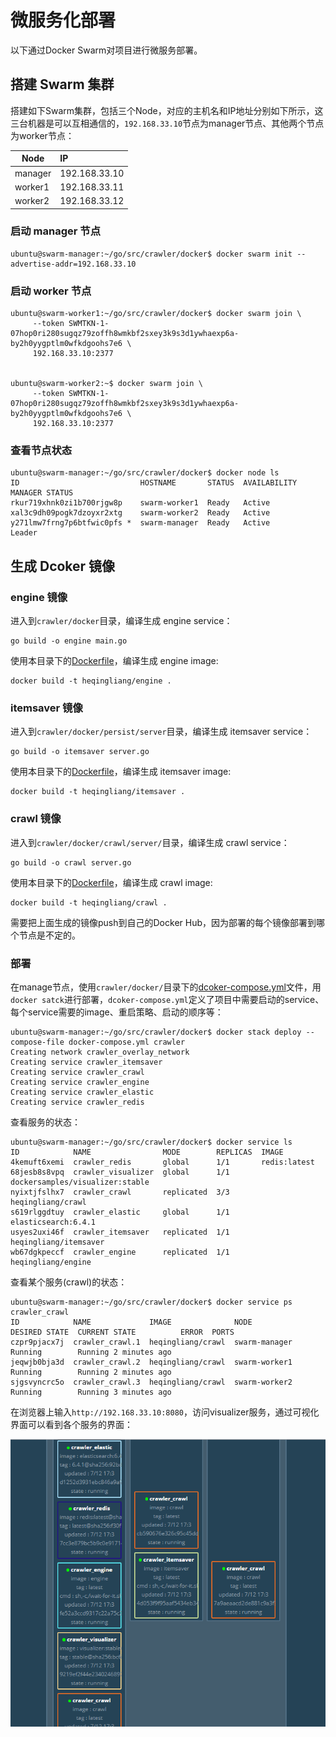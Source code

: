 # 微服务化部署

以下通过Docker Swarm对项目进行微服务部署。

## 搭建 Swarm 集群

搭建如下Swarm集群，包括三个Node，对应的主机名和IP地址分别如下所示，这三台机器是可以互相通信的，`192.168.33.10`节点为manager节点、其他两个节点为worker节点：

| Node | IP |
|-|:-|
| manager | 192.168.33.10 |
| worker1 | 192.168.33.11 |
| worker2 | 192.168.33.12 |

### 启动 manager 节点

    ubuntu@swarm-manager:~/go/src/crawler/docker$ docker swarm init --advertise-addr=192.168.33.10

### 启动 worker 节点

    ubuntu@swarm-worker1:~/go/src/crawler/docker$ docker swarm join \
         --token SWMTKN-1-07hop0ri280sugqz79zoffh8wmkbf2sxey3k9s3d1ywhaexp6a-by2h0yygptlm0wfkdgoohs7e6 \
         192.168.33.10:2377


    ubuntu@swarm-worker2:~$ docker swarm join \
         --token SWMTKN-1-07hop0ri280sugqz79zoffh8wmkbf2sxey3k9s3d1ywhaexp6a-by2h0yygptlm0wfkdgoohs7e6 \
         192.168.33.10:2377

### 查看节点状态

    ubuntu@swarm-manager:~/go/src/crawler/docker$ docker node ls
    ID                           HOSTNAME       STATUS  AVAILABILITY  MANAGER STATUS
    rkur719xhnk0zi1b700rjgw8p    swarm-worker1  Ready   Active
    xal3c9dh09pogk7dzoyxr2xtg    swarm-worker2  Ready   Active
    y271lmw7frng7p6btfwic0pfs *  swarm-manager  Ready   Active        Leader

## 生成 Dcoker 镜像

### engine 镜像

进入到`crawler/docker`目录，编译生成 engine service：

    go build -o engine main.go

使用本目录下的[Dockerfile](https://github.com/qinglianghe/crawler/blob/master/docker/Dockerfile)，编译生成 engine image:

    docker build -t heqingliang/engine .

### itemsaver 镜像

进入到`crawler/docker/persist/server`目录，编译生成 itemsaver service：

    go build -o itemsaver server.go

使用本目录下的[Dockerfile](https://github.com/qinglianghe/crawler/blob/master/docker/persist/server/Dockerfile)，编译生成 itemsaver image:

    docker build -t heqingliang/itemsaver .

### crawl 镜像

进入到`crawler/docker/crawl/server/`目录，编译生成 crawl service：

    go build -o crawl server.go

使用本目录下的[Dockerfile](https://github.com/qinglianghe/crawler/blob/master/docker/crawl/server/Dockerfile)，编译生成 crawl image:

    docker build -t heqingliang/crawl .

需要把上面生成的镜像push到自己的Docker Hub，因为部署的每个镜像部署到哪个节点是不定的。

### 部署

在manage节点，使用`crawler/docker/`目录下的[dcoker-compose.yml](https://github.com/qinglianghe/crawler/blob/master/docker/docker-compose.yml)文件，用`docker satck`进行部署，`dcoker-compose.yml`定义了项目中需要启动的service、每个service需要的image、重启策略、启动的顺序等：

    ubuntu@swarm-manager:~/go/src/crawler/docker$ docker stack deploy --compose-file docker-compose.yml crawler
    Creating network crawler_overlay_network
    Creating service crawler_itemsaver
    Creating service crawler_crawl
    Creating service crawler_engine
    Creating service crawler_elastic
    Creating service crawler_redis

查看服务的状态：

    ubuntu@swarm-manager:~/go/src/crawler/docker$ docker service ls
    ID            NAME                MODE        REPLICAS  IMAGE
    4kemuft6xemi  crawler_redis       global      1/1       redis:latest
    68jesb8s8vpq  crawler_visualizer  global      1/1       dockersamples/visualizer:stable
    nyixtjfslhx7  crawler_crawl       replicated  3/3       heqingliang/crawl
    s619rlggdtuy  crawler_elastic     global      1/1       elasticsearch:6.4.1
    usyes2uxi46f  crawler_itemsaver   replicated  1/1       heqingliang/itemsaver
    wb67dgkpeccf  crawler_engine      replicated  1/1       heqingliang/engine

查看某个服务(crawl)的状态：

    ubuntu@swarm-manager:~/go/src/crawler/docker$ docker service ps crawler_crawl
    ID            NAME             IMAGE              NODE           DESIRED STATE  CURRENT STATE          ERROR  PORTS
    czpr9pjacx7j  crawler_crawl.1  heqingliang/crawl  swarm-manager  Running        Running 2 minutes ago
    jeqwjb0bja3d  crawler_crawl.2  heqingliang/crawl  swarm-worker1  Running        Running 2 minutes ago
    sjgsvyncrc5o  crawler_crawl.3  heqingliang/crawl  swarm-worker2  Running        Running 3 minutes ago

在浏览器上输入`http://192.168.33.10:8080`，访问visualizer服务，通过可视化界面可以看到各个服务的界面：

![visualizer.png](https://github.com/qinglianghe/crawler/blob/master/images/visualizer.png)